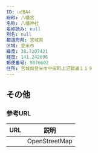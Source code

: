 ```yaml
---
ID: udBA4
総称: 八幡宮
名称: 八幡神社
名称読み: null
別名: null
都道府県: 宮城県
区域: 登米市
緯度: 38.7207421
経度: 141.242096
郵便番号: 9870602
住所: 宮城県登米市中田町上沼舘浦１１９
---
```


## その他

### 参考URL

| URL | 説明          |
| --- | ------------- |
|     | OpenStreetMap |
